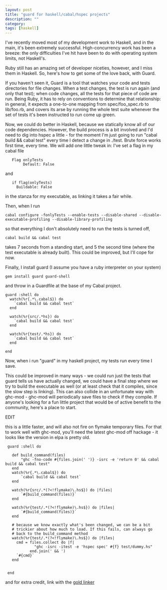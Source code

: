 ```yaml
---
layout: post
title: "guard for haskell/cabal/hspec projects"
description: ""
category:
tags: [haskell]
---
```


I've recently moved most of my development work to Haskell, and in the
main, it's been extremely successful.
High-concurrency work has been a breeze: the only difficulties I've
hit have been to do with operating system limits, not Haskell's.

Ruby still has an amazing set of developer niceties, however, and I
miss them in Haskell. So, here's how to get some of the love back,
with Guard.

If you haven't seen it, Guard is a tool that watches your code and
tests directories for file changes. When a test changes, the test is
run again (and only that test); when code changes, all the tests for
that piece of code are run. Being Ruby, it has to rely on conventions
to determine that relationship: in general, it expects a one-to-one
mapping from spec/foo_spec.rb to lib/foo.rb, and covers its arse by
running the whole test suite whenever the set of tests it's been
instructed to run come up green.

Now, we could do better in Haskell, because we statically know all of
our code dependencies. However, the build process is a bit involved
and I'd need to dig into hspec a little - for the moment I'm just
going to run "cabal build && cabal test" every time I detect a change
in ./test. Brute force works first time, every time. We will add one
little tweak in: I've set a flag in my cabal file

       Flag onlyTests
            Default: False

and

       if flag(onlyTests)
         Buildable: False

in the stanza for my executable, as linking it takes a fair while.

Then, when I run

    cabal configure -fonlyTests --enable-tests --disable-shared --disable-executable-profiling --disable-library-profiling

so that everything I don't absolutely need to run the tests is turned
off,

    cabal build && cabal test

takes 7 seconds from a standing start, and 5 the second time (where
the test executable is already built). This could be improved, but
I'll cope for now.

Finally, I install guard (I assume you have a ruby interpreter on your
system)


    gem install guard guard-shell

and throw in a Guardfile at the base of my Cabal project.

    guard :shell do
      watch(%r{.*\.cabal$}) do
        `cabal build && cabal test`
      end

      watch(%r{src/.*hs}) do
        `cabal build && cabal test`
      end

      watch(%r{test/.*hs}) do
        `cabal build && cabal test`
      end

    end


Now, when i run "guard" in my haskell project, my tests run every time
I save.

This could be improved in many ways - we could run just the tests that
guard tells us have actually changed, we could have a final step where
we try to build the executable as well (or at least check that it
compiles, since the slow step is linking). This can also collide in an
unfortunate way with ghc-mod - ghc-mod will periodically save files to
check if they compile. If anyone's looking for a fun little project
that would be of active benefit to the community, here's a place to
start.

EDIT

this is a little faster, and will also not fire on flymake temporary files.
For that to work well with ghc-mod, you'll need the latest ghc-mod off
hackage - it looks like the version in elpa is pretty old.


     guard :shell do

       def build_command(files)
           "ghc -fno-code #{files.join(' ')} -isrc -e 'return 0' && cabal build && cabal test"
       end
       watch(%r{.*\.cabal$}) do
           `cabal build && cabal test`
       end

       watch(%r{src/.*(?<!flymake)\.hs$}) do |files|
           `#{build_command(files)}`
       end

       watch(%r{test/.*(?<!flymake)\.hs$}) do |files|
           `#{build_command(files)}`
       end

       # because we know exactly what's been changed, we can be a bit
       # trickier about how much to load. If this fails, can always go
       # back to the build_command method
       watch(%r{test/.*(?<!flymake)\.hs$}) do |files|
         cmd = files.collect do |f|
                 "ghc -isrc -itest -e 'hspec spec' #{f} test/dummy.hs"
               end.join(' && ')
         `#{cmd}`
       end


     end


and for extra credit, link with the [gold linker](http://stackoverflow.com/questions/6952396/why-does-ghc-take-so-long-to-link)

